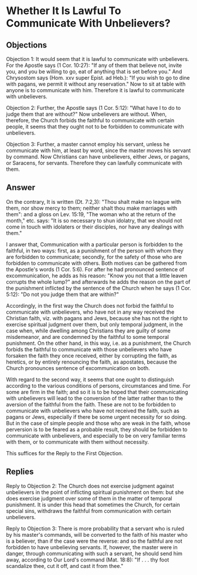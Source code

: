 # Whether It Is Lawful To Communicate With Unbelievers?

## Objections

Objection 1: It would seem that it is lawful to communicate with unbelievers. For the Apostle says (1 Cor. 10:27): "If any of them that believe not, invite you, and you be willing to go, eat of anything that is set before you." And Chrysostom says (Hom. xxv super Epist. ad Heb.): "If you wish to go to dine with pagans, we permit it without any reservation." Now to sit at table with anyone is to communicate with him. Therefore it is lawful to communicate with unbelievers.

Objection 2: Further, the Apostle says (1 Cor. 5:12): "What have I to do to judge them that are without?" Now unbelievers are without. When, therefore, the Church forbids the faithful to communicate with certain people, it seems that they ought not to be forbidden to communicate with unbelievers.

Objection 3: Further, a master cannot employ his servant, unless he communicate with him, at least by word, since the master moves his servant by command. Now Christians can have unbelievers, either Jews, or pagans, or Saracens, for servants. Therefore they can lawfully communicate with them.

## Answer

On the contrary, It is written (Dt. 7:2,3): "Thou shalt make no league with them, nor show mercy to them; neither shalt thou make marriages with them": and a gloss on Lev. 15:19, "The woman who at the return of the month," etc. says: "It is so necessary to shun idolatry, that we should not come in touch with idolaters or their disciples, nor have any dealings with them."

I answer that, Communication with a particular person is forbidden to the faithful, in two ways: first, as a punishment of the person with whom they are forbidden to communicate; secondly, for the safety of those who are forbidden to communicate with others. Both motives can be gathered from the Apostle's words (1 Cor. 5:6). For after he had pronounced sentence of excommunication, he adds as his reason: "Know you not that a little leaven corrupts the whole lump?" and afterwards he adds the reason on the part of the punishment inflicted by the sentence of the Church when he says (1 Cor. 5:12): "Do not you judge them that are within?"

Accordingly, in the first way the Church does not forbid the faithful to communicate with unbelievers, who have not in any way received the Christian faith, viz. with pagans and Jews, because she has not the right to exercise spiritual judgment over them, but only temporal judgment, in the case when, while dwelling among Christians they are guilty of some misdemeanor, and are condemned by the faithful to some temporal punishment. On the other hand, in this way, i.e. as a punishment, the Church forbids the faithful to communicate with those unbelievers who have forsaken the faith they once received, either by corrupting the faith, as heretics, or by entirely renouncing the faith, as apostates, because the Church pronounces sentence of excommunication on both.

With regard to the second way, it seems that one ought to distinguish according to the various conditions of persons, circumstances and time. For some are firm in the faith; and so it is to be hoped that their communicating with unbelievers will lead to the conversion of the latter rather than to the aversion of the faithful from the faith. These are not to be forbidden to communicate with unbelievers who have not received the faith, such as pagans or Jews, especially if there be some urgent necessity for so doing. But in the case of simple people and those who are weak in the faith, whose perversion is to be feared as a probable result, they should be forbidden to communicate with unbelievers, and especially to be on very familiar terms with them, or to communicate with them without necessity.

This suffices for the Reply to the First Objection.

## Replies

Reply to Objection 2: The Church does not exercise judgment against unbelievers in the point of inflicting spiritual punishment on them: but she does exercise judgment over some of them in the matter of temporal punishment. It is under this head that sometimes the Church, for certain special sins, withdraws the faithful from communication with certain unbelievers.

Reply to Objection 3: There is more probability that a servant who is ruled by his master's commands, will be converted to the faith of his master who is a believer, than if the case were the reverse: and so the faithful are not forbidden to have unbelieving servants. If, however, the master were in danger, through communicating with such a servant, he should send him away, according to Our Lord's command (Mat. 18:8): "If . . . thy foot scandalize thee, cut it off, and cast it from thee."